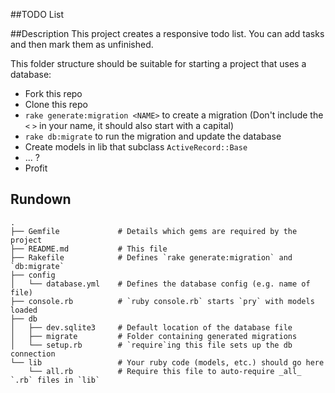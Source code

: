 ##TODO List

##Description
This project creates a responsive todo list. You can add tasks and then mark them as unfinished.



This folder structure should be suitable for starting a project that uses a database:

* Fork this repo
* Clone this repo
* `rake generate:migration <NAME>` to create a migration (Don't include the `<` `>` in your name, it should also start with a capital)
* `rake db:migrate` to run the migration and update the database
* Create models in lib that subclass `ActiveRecord::Base`
* ... ?
* Profit


## Rundown

```
.
├── Gemfile             # Details which gems are required by the project
├── README.md           # This file
├── Rakefile            # Defines `rake generate:migration` and `db:migrate`
├── config
│   └── database.yml    # Defines the database config (e.g. name of file)
├── console.rb          # `ruby console.rb` starts `pry` with models loaded
├── db
│   ├── dev.sqlite3     # Default location of the database file
│   ├── migrate         # Folder containing generated migrations
│   └── setup.rb        # `require`ing this file sets up the db connection
└── lib                 # Your ruby code (models, etc.) should go here
    └── all.rb          # Require this file to auto-require _all_ `.rb` files in `lib`
```
